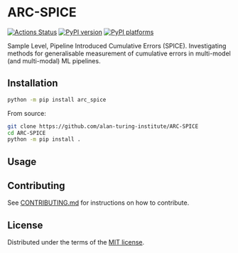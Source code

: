 # ARC-SPICE

[![Actions Status][actions-badge]][actions-link]
[![PyPI version][pypi-version]][pypi-link]
[![PyPI platforms][pypi-platforms]][pypi-link]

Sample Level, Pipeline Introduced Cumulative Errors (SPICE). Investigating methods for generalisable measurement of cumulative errors in multi-model (and multi-modal) ML pipelines.

## Installation

```bash
python -m pip install arc_spice
```

From source:
```bash
git clone https://github.com/alan-turing-institute/ARC-SPICE
cd ARC-SPICE
python -m pip install .
```

## Usage


## Contributing

See [CONTRIBUTING.md](CONTRIBUTING.md) for instructions on how to contribute.

## License

Distributed under the terms of the [MIT license](LICENSE).


<!-- prettier-ignore-start -->
[actions-badge]:            https://github.com/alan-turing-institute/ARC-SPICE/workflows/CI/badge.svg
[actions-link]:             https://github.com/alan-turing-institute/ARC-SPICE/actions
[pypi-link]:                https://pypi.org/project/ARC-SPICE/
[pypi-platforms]:           https://img.shields.io/pypi/pyversions/ARC-SPICE
[pypi-version]:             https://img.shields.io/pypi/v/ARC-SPICE
<!-- prettier-ignore-end -->
